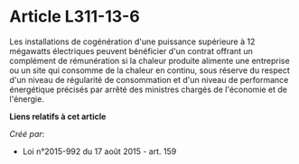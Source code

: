 # Article L311-13-6

Les installations de cogénération d'une puissance supérieure à 12 mégawatts électriques peuvent bénéficier d'un contrat
offrant un complément de rémunération si la chaleur produite alimente une entreprise ou un site qui consomme de la chaleur en
continu, sous réserve du respect d'un niveau de régularité de consommation et d'un niveau de performance énergétique précisés
par arrêté des ministres chargés de l'économie et de l'énergie.

**Liens relatifs à cet article**

_Créé par_:

  - Loi n°2015-992 du 17 août 2015 - art. 159
